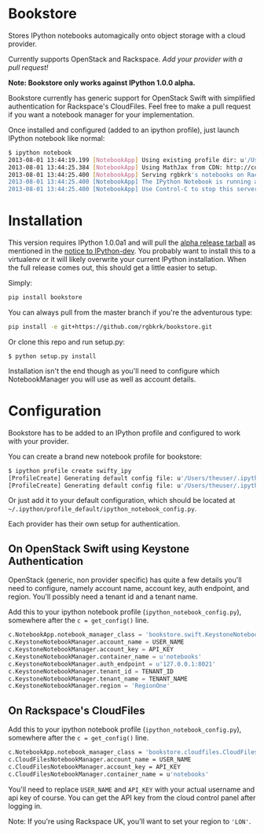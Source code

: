 Bookstore
=======================

Stores IPython notebooks automagically onto object storage with a cloud
provider.

Currently supports OpenStack and Rackspace. *Add your provider with a pull
request!*

**Note: Bookstore only works against IPython 1.0.0 alpha.**

Bookstore currently has generic support for OpenStack Swift with simplified
authentication for Rackspace's CloudFiles. Feel free to make a pull request if
you want a notebook manager for your implementation.

Once installed and configured (added to an ipython profile), just launch
IPython notebook like normal:

```bash
$ ipython notebook
2013-08-01 13:44:19.199 [NotebookApp] Using existing profile dir: u'/Users/kyle6475/.ipython/profile_default'
2013-08-01 13:44:25.384 [NotebookApp] Using MathJax from CDN: http://cdn.mathjax.org/mathjax/latest/MathJax.js
2013-08-01 13:44:25.400 [NotebookApp] Serving rgbkrk's notebooks on Rackspace CloudFiles from container: notebooks
2013-08-01 13:44:25.400 [NotebookApp] The IPython Notebook is running at: http://127.0.0.1:9999/
2013-08-01 13:44:25.400 [NotebookApp] Use Control-C to stop this server and shut down all kernels (twice to skip confirmation).
```

# Installation

This version requires IPython 1.0.0a1 and will pull the [alpha release tarball](http://archive.ipython.org/testing/1.0.0/ipython-1.0.0a1.tar.gz#egg=ipython-1.0.0a1) as mentioned in the [notice to IPython-dev](http://mail.scipy.org/pipermail/ipython-dev/2013-July/011994.html). You probably want to install this to a virtualenv or it will likely overwrite your current IPython installation. When the full release comes out, this should get a little easier to setup.

Simply:

```bash
pip install bookstore
```

You can always pull from the master branch if you're the adventurous type:

```bash
pip install -e git+https://github.com/rgbkrk/bookstore.git
```

Or clone this repo and run setup.py:

```
$ python setup.py install
```

Installation isn't the end though as you'll need to configure which
NotebookManager you will use as well as account details.

# Configuration

Bookstore has to be added to an IPython profile and configured to work with
your provider.

You can create a brand new notebook profile for bookstore:

```bash
$ ipython profile create swifty_ipy
[ProfileCreate] Generating default config file: u'/Users/theuser/.ipython/profile_swiftstore/ipython_config.py'
[ProfileCreate] Generating default config file: u'/Users/theuser/.ipython/profile_swiftstore/ipython_notebook_config.py'
```

Or just add it to your default configuration, which should be located at
`~/.ipython/profile_default/ipython_notebook_config.py`.

Each provider has their own setup for authentication.

## On OpenStack Swift using Keystone Authentication

OpenStack (generic, non provider specific) has quite a few details you'll need
to configure, namely account name, account key, auth endpoint, and region.
You'll possibly need a tenant id and a tenant name.

Add this to your ipython notebook profile (`ipython_notebook_config.py`),
somewhere after the `c = get_config()` line.

```python
c.NotebookApp.notebook_manager_class = 'bookstore.swift.KeystoneNotebookManager'
c.KeystoneNotebookManager.account_name = USER_NAME
c.KeystoneNotebookManager.account_key = API_KEY
c.KeystoneNotebookManager.container_name = u'notebooks'
c.KeystoneNotebookManager.auth_endpoint = u'127.0.0.1:8021'
c.KeystoneNotebookManager.tenant_id = TENANT_ID
c.KeystoneNotebookManager.tenant_name = TENANT_NAME
c.KeystoneNotebookManager.region = 'RegionOne'
```

## On Rackspace's CloudFiles

Add this to your ipython notebook profile (`ipython_notebook_config.py`),
somewhere after the `c = get_config()` line.

```bash
c.NotebookApp.notebook_manager_class = 'bookstore.cloudfiles.CloudFilesNotebookManager'
c.CloudFilesNotebookManager.account_name = USER_NAME
c.CloudFilesNotebookManager.account_key = API_KEY
c.CloudFilesNotebookManager.container_name = u'notebooks'
```

You'll need to replace `USER_NAME` and `API_KEY` with your actual username and
api key of course. You can get the API key from the cloud control panel after logging in.

Note: If you're using Rackspace UK, you'll want to set your region to `'LON'`.

